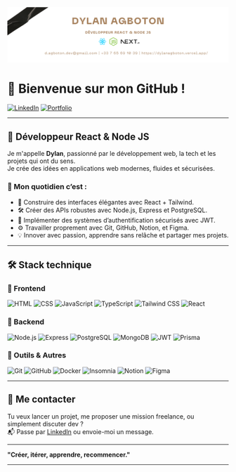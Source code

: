 ![Bannière](./Banniere3.png)

# 👋 Bienvenue sur mon GitHub !

[![LinkedIn](https://img.shields.io/badge/LinkedIn-0A66C2?style=flat&logo=linkedin&logoColor=white)](www.linkedin.com/in/dylan-agboton/)
[![Portfolio](https://img.shields.io/badge/Portfolio-000000?style=flat&logo=web&logoColor=white)](https://dylanagboton.vercel.app/)

---

## 🧠 Développeur React & Node JS

Je m'appelle **Dylan**, passionné par le développement web, la tech et les projets qui ont du sens.  
Je crée des idées en applications web modernes, fluides et sécurisées.

### 🚀 Mon quotidien c’est :

- 🧱 Construire des interfaces élégantes avec React + Tailwind.
- 🛠️ Créer des APIs robustes avec Node.js, Express et PostgreSQL.
- 🔐 Implémenter des systèmes d’authentification sécurisés avec JWT.
- ⚙️ Travailler proprement avec Git, GitHub, Notion, et Figma.
- 💡 Innover avec passion, apprendre sans relâche et partager mes projets.

---

## 🛠️ Stack technique

### 🎨 Frontend
![HTML](https://img.shields.io/badge/HTML5-E34F26?style=flat&logo=html5&logoColor=white)
![CSS](https://img.shields.io/badge/CSS3-1572B6?style=flat&logo=css3&logoColor=white)
![JavaScript](https://img.shields.io/badge/JavaScript-F7DF1E?style=flat&logo=javascript&logoColor=black)
![TypeScript](https://img.shields.io/badge/TypeScript-3178C6?style=flat&logo=typescript&logoColor=white)
![Tailwind CSS](https://img.shields.io/badge/Tailwind_CSS-38B2AC?style=flat&logo=tailwind-css&logoColor=white)
![React](https://img.shields.io/badge/React-61DAFB?style=flat&logo=react&logoColor=000)

### 🧩 Backend
![Node.js](https://img.shields.io/badge/Node.js-339933?style=flat&logo=node.js&logoColor=white)
![Express](https://img.shields.io/badge/Express-000000?style=flat&logo=express&logoColor=white)
![PostgreSQL](https://img.shields.io/badge/PostgreSQL-4169E1?style=flat&logo=postgresql&logoColor=white)
![MongoDB](https://img.shields.io/badge/MongoDB-47A248?style=flat&logo=mongodb&logoColor=white)
![JWT](https://img.shields.io/badge/JWT-000000?style=flat&logo=json-web-tokens&logoColor=white)
![Prisma](https://img.shields.io/badge/Prisma-2D3748?style=flat&logo=prisma&logoColor=white)

### 🧰 Outils & Autres
![Git](https://img.shields.io/badge/Git-F05032?style=flat&logo=git&logoColor=white)
![GitHub](https://img.shields.io/badge/GitHub-181717?style=flat&logo=github&logoColor=white)
![Docker](https://img.shields.io/badge/Docker-2496ED?style=flat&logo=docker&logoColor=white)
![Insomnia](https://img.shields.io/badge/Insomnia-4000BF?style=flat&logo=insomnia&logoColor=white)
![Notion](https://img.shields.io/badge/Notion-000000?style=flat&logo=notion&logoColor=white)
![Figma](https://img.shields.io/badge/Figma-F24E1E?style=flat&logo=figma&logoColor=white)


---

## 🤝 Me contacter

Tu veux lancer un projet, me proposer une mission freelance, ou simplement discuter dev ?  
📬 Passe par [LinkedIn](https://www.linkedin.com/in/dylan-agboton/) ou envoie-moi un message.

---

**"Créer, itérer, apprendre, recommencer."**

---

